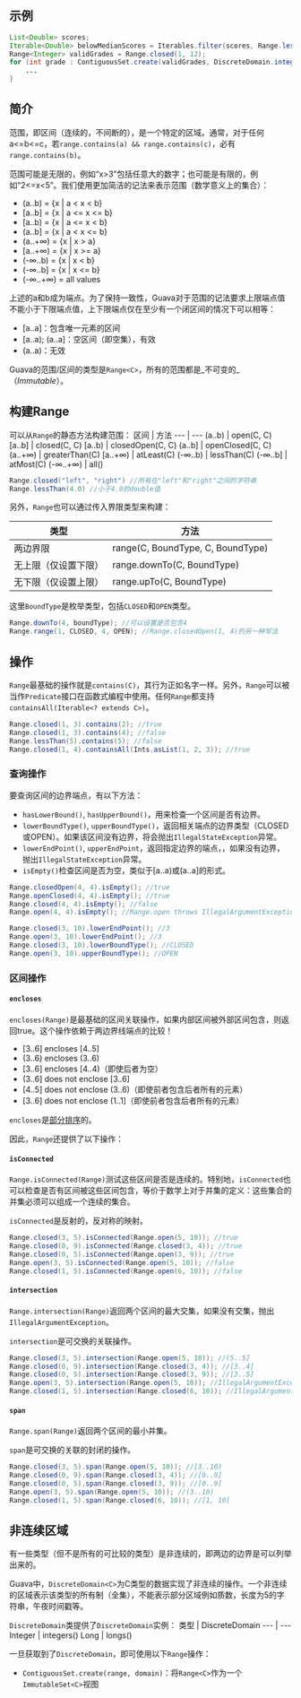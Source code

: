 ## 示例
```java
List<Double> scores;
Iterable<Double> belowMedianScores = Iterables.filter(scores, Range.lessThan(median));
Range<Integer> validGrades = Range.closed(1, 12);
for (int grade : ContiguousSet.create(validGrades, DiscreteDomain.integers()) {
	...
}
```

## 简介
范围，即区间（连续的，不间断的），是一个特定的区域。通常，对于任何a<=b<=c，若`range.contains(a) && range.contains(c)`，必有`range.contains(b)`。

范围可能是无限的，例如“x>3”包括任意大的数字；也可能是有限的，例如“2<=x<5”。我们使用更加简洁的记法来表示范围（数学意义上的集合）：

- (a..b) = {x | a < x < b}
- [a..b] = {x | a <= x <= b}
- [a..b) = {x | a <= x < b}
- (a..b] = {x | a < x <= b}
- (a..+∞) = {x | x > a}
- [a..+∞) = {x | x >= a}
- (-∞..b) = {x | x < b}
- (-∞..b] = {x | x <= b}
- (-∞..+∞) = all values

上述的a和b成为端点。为了保持一致性，Guava对于范围的记法要求上限端点值不能小于下限端点值，上下限端点仅在至少有一个闭区间的情况下可以相等：

- [a..a]：包含唯一元素的区间
- [a..a); (a..a]：空区间（即空集），有效
- (a..a)：无效

Guava的范围/区间的类型是`Range<C>`，所有的范围都是_不可变的_（_Immutable_）。

## 构建Range
可以从`Range`的静态方法构建范围：
区间 | 方法
--- | ---
(a..b) | open(C, C)
[a..b] | closed(C, C)
[a..b) | closedOpen(C, C)
(a..b] | openClosed(C, C)
(a..+∞) | greaterThan(C)
[a..+∞) | atLeast(C)
(-∞..b) | lessThan(C)
(-∞..b] | atMost(C)
(-∞..+∞) | all()

```java
Range.closed("left", "right") //所有在"left"和"right"之间的字符串
Range.lessThan(4.0) //小于4.0的double值
```

另外，`Range`也可以通过传入界限类型来构建：

类型 | 方法
--- | ---
两边界限 | range(C, BoundType, C, BoundType)
无上限（仅设置下限） | range.downTo(C, BoundType)
无下限（仅设置上限） | range.upTo(C, BoundType)

这里`BoundType`是枚举类型，包括`CLOSED`和`OPEN`类型。

```java
Range.downTo(4, boundType); //可以设置是否包含4
Range.range(1, CLOSED, 4, OPEN); //Range.closedOpen(1, 4)的另一种写法
```

## 操作
`Range`最基础的操作就是`contains(C)`，其行为正如名字一样。另外，`Range`可以被当作`Predicate`接口在函数式编程中使用。任何`Range`都支持`containsAll(Iterable<? extends C>)`。

```java
Range.closed(1, 3).contains(2); //true
Range.closed(1, 3).contains(4); //false
Range.lessThan(5).contains(5); //false
Range.closed(1, 4).containsAll(Ints.asList(1, 2, 3)); //true
```

### 查询操作
要查询区间的边界端点，有以下方法：

- `hasLowerBound()`, `hasUpperBound()`，用来检查一个区间是否有边界。
- `lowerBoundType()`, `upperBoundType()`，返回相关端点的边界类型（CLOSED或OPEN）。如果该区间没有边界，将会抛出`IllegalStateException`异常。
- `lowerEndPoint()`, `upperEndPoint`，返回指定边界的端点，，如果没有边界，抛出`IllegalStateException`异常。
- `isEmpty()`检查区间是否为空，类似于[a..a)或(a..a]的形式。

```java
Range.closedOpen(4, 4).isEmpty(); //true
Range.openClosed(4, 4).isEmpty(); //true
Range.closed(4, 4).isEmpty(); //false
Range.open(4, 4).isEmpty(); //Range.open throws IllegalArgumentException

Range.closed(3, 10).lowerEndPoint(); //3
Range.open(3, 10).lowerEndPoint(); //3
Range.closed(3, 10).lowerBoundType(); //CLOSED
Range.open(3, 10).upperBoundType(); //OPEN
```

### 区间操作
#### `encloses`
`encloses(Range)`是最基础的区间关联操作，如果内部区间被外部区间包含，则返回true。这个操作依赖于两边界线端点的比较！

- [3..6] encloses [4..5]
- (3..6) encloses (3..6)
- [3..6] encloses [4..4)（即使后者为空）
- (3..6] does not enclose [3..6]
- [4..5] does not enclose (3..6)（即使前者包含后者所有的元素）
- [3..6] does not enclose (1..1]（即使前者包含后者所有的元素）

`encloses`是[部分排序](https://code.google.com/p/guava-libraries/wiki/GuavaTermsExplained#partial_ordering)的。

因此，`Range`还提供了以下操作：

#### `isConnected`
`Range.isConnected(Range)`测试这些区间是否是连续的。特别地，`isConnected`也可以检查是否有区间被这些区间包含，等价于数学上对于并集的定义：这些集合的并集必须可以组成一个连续的集合。

`isConnected`是反射的，反对称的映射。

```java
Range.closed(3, 5).isConnected(Range.open(5, 10)); //true
Range.closed(0, 9).isConnected(Range.closed(3, 4)); //true
Range.closed(0, 5).isConnected(Range.open(3, 9)); //true
Range.open(3, 5).isConnected(Range.open(5, 10)); //false
Range.closed(1, 5).isConnected(Range.open(6, 10)); //false
```

#### `intersection`
`Range.intersection(Range)`返回两个区间的最大交集，如果没有交集，抛出`IllegalArgumentException`。

`intersection`是可交换的关联操作。

```java
Range.closed(3, 5).intersection(Range.open(5, 10)); //(5..5]
Range.closed(0, 9).intersection(Range.closed(3, 4)); //[3..4]
Range.closed(0, 5).intersection(Range.closed(3, 9)); //[3..5]
Range.open(3, 5).intersection(Range.open(5, 10)); //IllegalArgumentException
Range.closed(1, 5).intersection(Range.closed(6, 10)); //IllegalArgumentException
```

#### `span`
`Range.span(Range)`返回两个区间的最小并集。

`span`是可交换的关联的封闭的操作。
```java
Range.closed(3, 5).span(Range.open(5, 10)); //[3..10)
Range.closed(0, 9).span(Range.closed(3, 4)); //[0..9]
Range.closed(0, 5).span(Range.closed(3, 9)); //[0..9]
Range.open(3, 5).span(Range.open(5, 10)); //(3..10)
Range.closed(1, 5).span(Range.closed(6, 10)); //[1, 10]
```

## 非连续区域
有一些类型（但不是所有的可比较的类型）是非连续的，即两边的边界是可以列举出来的。

Guava中，`DiscreteDomain<C>`为C类型的数据实现了非连续的操作。一个非连续的区域表示该类型的所有制（全集），不能表示部分区域例如质数，长度为5的字符串，午夜时间戳等。

`DiscreteDomain`类提供了`DiscreteDomain`实例：
类型 | DiscreteDomain
--- | ---
Integer | integers()
Long | longs()

一旦获取到了`DiscreteDomain`，即可使用以下`Range`操作：

- `ContiguousSet.create(range, domain)`：将`Range<C>`作为一个`ImmutableSet<C>`视图
